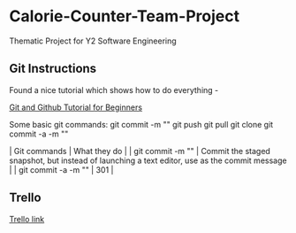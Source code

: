 # Calorie-Counter-Team-Project
Thematic Project for Y2 Software Engineering

## Git Instructions
Found a nice tutorial which shows how to do everything -

[Git and Github Tutorial for Beginners](https://product.hubspot.com/blog/git-and-github-tutorial-for-beginners)

Some basic git commands:
git commit -m ""
git push
git pull
git clone
git commit -a -m ""

| Git commands | What they do |
| git commit -m "<message>"   | Commit the staged snapshot, but instead of launching
a text editor, use <message> as the commit message | 
| git commit -a -m "" | 301   |
## Trello
[Trello link](https://trello.com/b/kUX9g9p6/calories-counter-team-project)
